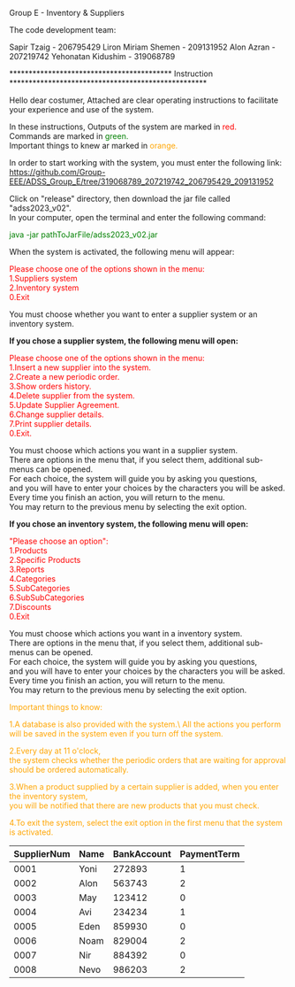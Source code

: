 Group E - Inventory & Suppliers

The code development team:

Sapir Tzaig - 206795429
Liron Miriam Shemen - 209131952
Alon Azran - 207219742
Yehonatan Kidushim - 319068789

****************************************** Instruction ***************************************************

Hello dear costumer,
Attached are clear operating instructions to facilitate your experience and use of the system.

In these instructions,
Outputs of the system are marked in <font color="red">red.</font>\
Commands are marked in <font color="green">green.</font>\
Important things to knew ar marked in <font color="orange">orange.</font>

In order to start working with the system, you must enter the following link:\
https://github.com/Group-EEE/ADSS_Group_E/tree/319068789_207219742_206795429_209131952

Click on "release" directory, then download the jar file called "adss2023_v02".\
In your computer, open the terminal and enter the following command:

<font color="green">java -jar pathToJarFile/adss2023_v02.jar</font>

When the system is activated, the following menu will appear:

<font color="red">Please choose one of the options shown in the menu:\
1.Suppliers system\
2.Inventory system\
0.Exit</font>

You must choose whether you want to enter a supplier system or an inventory system.

**If you chose a supplier system, the following menu will open:**

<font color="red">Please choose one of the options shown in the menu:\
1.Insert a new supplier into the system.\
2.Create a new periodic order.\
3.Show orders history.\
4.Delete supplier from the system.\
5.Update Supplier Agreement.\
6.Change supplier details.\
7.Print supplier details.\
0.Exit.</font>

You must choose which actions you want in a supplier system.\
There are options in the menu that, if you select them, additional sub-menus can be opened.\
For each choice, the system will guide you by asking you questions,\
and you will have to enter your choices by the characters you will be asked.\
Every time you finish an action, you will return to the menu.\
You may return to the previous menu by selecting the exit option.


**If you chose an inventory system, the following menu will open:**

<font color="red">"Please choose an option":\
1.Products\
2.Specific Products\
3.Reports\
4.Categories\
5.SubCategories\
6.SubSubCategories\
7.Discounts\
0.Exit</font>

You must choose which actions you want in a inventory system.\
There are options in the menu that, if you select them, additional sub-menus can be opened.\
For each choice, the system will guide you by asking you questions,\
and you will have to enter your choices by the characters you will be asked.\
Every time you finish an action, you will return to the menu.\
You may return to the previous menu by selecting the exit option.


<font color="orange">Important things to know:

1.A database is also provided with the system.\ 
  All the actions you perform will be saved in the system even if you turn off the system.

2.Every day at 11 o'clock,\
  the system checks whether the periodic orders that are waiting for approval should be ordered automatically.

3.When a product supplied by a certain supplier is added, when you enter the inventory system,\
  you will be notified that there are new products that you must check.

4.To exit the system, select the exit option in the first menu that the system is activated.</font>



| SupplierNum | Name  | BankAccount | PaymentTerm |
|-------------|-------|-------------|-------------|
| 0001        | Yoni  | 272893      | 1           |
| 0002        | Alon  | 563743      | 2           |
| 0003        | May   | 123412      | 0           |
| 0004        | Avi   | 234234      | 1           |
| 0005        | Eden  | 859930      | 0           | 
| 0006        | Noam  | 829004      | 2           |
| 0007        | Nir   | 884392      | 0           |
| 0008        | Nevo  | 986203      | 2           |


